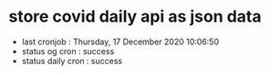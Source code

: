 # store covid daily api as json data

- last cronjob : Thursday, 17 December 2020 10:06:50
- status og cron : success
- status daily cron : success
      
      